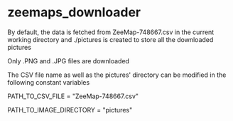 zeemaps_downloader
========

By default, the data is fetched from ZeeMap-748667.csv in the current working directory and ./pictures is created to store all the downloaded pictures

Only .PNG and .JPG files are downloaded

The CSV file name as well as the pictures' directory can be modified in the following constant variables

PATH_TO_CSV_FILE = "ZeeMap-748667.csv"

PATH_TO_IMAGE_DIRECTORY = "pictures"

